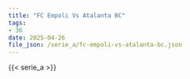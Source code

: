 ```yaml
---
title: "FC Empoli Vs Atalanta BC"
tags:
- 36
date: 2025-04-26
file_json: /serie_a/fc-empoli-vs-atalanta-bc.json
---
```


{{< serie_a >}}
